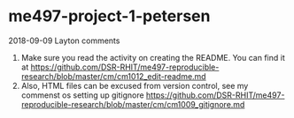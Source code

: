 # me497-project-1-petersen

2018-09-09 Layton comments

1. Make sure you read the activity on creating the README. You can find it at <https://github.com/DSR-RHIT/me497-reproducible-research/blob/master/cm/cm1012_edit-readme.md> 
2. Also, HTML files can be excused from version control, see my commenst os setting up gitignore  <https://github.com/DSR-RHIT/me497-reproducible-research/blob/master/cm/cm1009_gitignore.md> 
